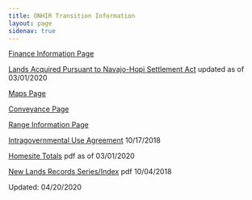 ```yaml
---
title: ONHIR Transition Information
layout: page
sidenav: true
---
```


[Finance Information Page](finance/index.html)

[Lands Acquired Pursuant to Navajo-Hopi Settlement Act]({{site.baseurl}}/transition-lease/) updated as of 03/01/2020

[Maps Page](maps/index.html)

[Conveyance Page](nl-conveyance-docs/index.html)

[Range Information Page](range/index.html)

[Intragovernmental Use Agreement]({{site.baseurl}}/transitiona-intragovernmental-use-agreement/) 10/17/2018

[Homesite Totals]({{site.baseurl}}/assets/documents/transition/HOMESITES-TOTALS.pdf) pdf as of 03/01/2020

[New Lands Records Series/Index]({{site.baseurl}}/assets/documents/transition/New-Lands-Records-Series-Index.pdf) pdf 10/04/2018

Updated: 04/20/2020
